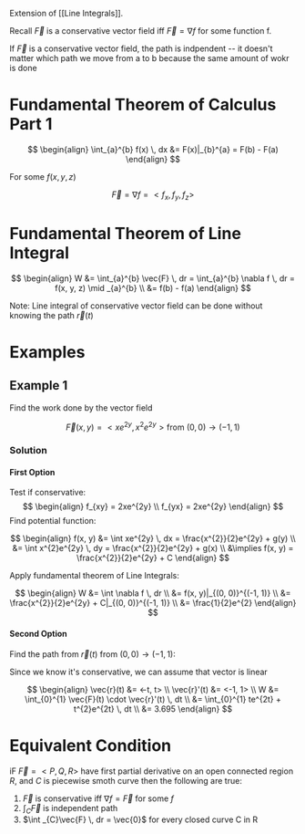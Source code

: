 Extension of [[Line Integrals]].

Recall $\vec{F}$ is a conservative vector field iff $\vec{F}=\nabla f$ for some function f.

If $\vec{F}$ is a conservative vector field, the path is indpendent -- it doesn't matter which path we move from a to b because the same amount of wokr is done

# Fundamental Theorem of Calculus Part 1

$$
\begin{align}
\int_{a}^{b} f(x) \, dx &= F(x)|_{b}^{a} 
= F(b) - F(a)
\end{align}
$$

For some $f(x, y, z)$

$$
\vec{F} = \nabla f = <f_{x}, f_{y}, f_{z}>
$$

# Fundamental Theorem of Line Integral

$$
\begin{align}
W &= \int_{a}^{b} \vec{F} \, dr = \int_{a}^{b} \nabla f \, dr = f(x, y, z) \mid _{a}^{b} \\
&= f(b) - f(a) 
\end{align}
$$

Note: Line integral of conservative vector field can be done without knowing the path $\vec{r}(t)$

# Examples

## Example 1

Find the work done by the vector field 

$$
\vec{F}(x, y) = <xe^{2y}, x^{2}e^{2y}> \text{from } (0, 0) \to (-1, 1)
$$

### Solution

#### First Option

Test if conservative:
$$
\begin{align}
f_{xy} = 2xe^{2y} \\
f_{yx} = 2xe^{2y}
\end{align}
$$
Find potential function:

$$
\begin{align}
f(x, y) &= \int xe^{2y} \, dx = \frac{x^{2}}{2}e^{2y} + g(y)  \\
&= \int x^{2}e^{2y} \, dy = \frac{x^{2}}{2}e^{2y} + g(x) \\
&\implies f(x, y) = \frac{x^{2}}{2}e^{2y} + C
\end{align}
$$

Apply fundamental theorem of Line Integrals:

$$
\begin{align}
W &= \int \nabla f \, dr  \\
&= f(x, y)|_{(0, 0)}^{(-1, 1)} \\
&= \frac{x^{2}}{2}e^{2y} + C|_{(0, 0)}^{(-1, 1)}  \\
&= \frac{1}{2}e^{2}
\end{align}
$$

#### Second Option

Find the path from $\vec{r}(t)$ from $(0, 0) \to (-1, 1)$:

Since we know it's conservative, we can assume that vector is linear

$$
\begin{align}
\vec{r}(t) &= <-t, t> \\
\vec{r}'(t) &= <-1, 1> \\
W &= \int_{0}^{1} \vec{F}(t) \cdot \vec{r}'(t) \, dt  \\
&= \int_{0}^{1} te^{2t} + t^{2}e^{2t} \, dt \\
&= 3.695 
\end{align}
$$

# Equivalent Condition

iF $\vec{F} = <P, Q, R>$ have first partial derivative on an open connected region $R$, and $C$ is piecewise smoth curve then the following are true:

1. $\vec{F}$ is conservative iff $\nabla f = \vec{F}$ for some $f$
2. $\int _{C} \vec{F}$ is independent path
3. $\int _{C}\vec{F} \, dr = \vec{0}$ for every closed curve C in R
